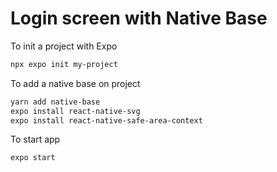 # Login screen with Native Base

To init a project with Expo 
```sh
npx expo init my-project
```

To add a native base on project 
```sh
yarn add native-base
expo install react-native-svg
expo install react-native-safe-area-context
```

To start app
```sh
expo start
```